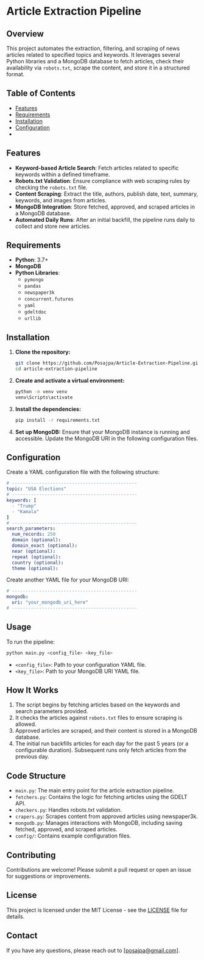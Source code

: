 # Article Extraction Pipeline

## Overview

This project automates the extraction, filtering, and scraping of news articles related to specified topics and keywords. It leverages several Python libraries and a MongoDB database to fetch articles, check their availability via `robots.txt`, scrape the content, and store it in a structured format.

## Table of Contents

- [Features](#features)
- [Requirements](#requirements)
- [Installation](#installation)
- [Configuration](configuration)
- 
## Features

- **Keyword-based Article Search**: Fetch articles related to specific keywords within a defined timeframe.
- **Robots.txt Validation**: Ensure compliance with web scraping rules by checking the `robots.txt` file.
- **Content Scraping**: Extract the title, authors, publish date, text, summary, keywords, and images from articles.
- **MongoDB Integration**: Store fetched, approved, and scraped articles in a MongoDB database.
- **Automated Daily Runs**: After an initial backfill, the pipeline runs daily to collect and store new articles.

## Requirements

- **Python**: 3.7+
- **MongoDB**
- **Python Libraries**:
  - `pymongo`
  - `pandas`
  - `newspaper3k`
  - `concurrent.futures`
  - `yaml`
  - `gdeltdoc`
  - `urllib`

## Installation

1. **Clone the repository:**

    ```bash
    git clone https://github.com/Posajpa/Article-Extraction-Pipeline.git
    cd article-extraction-pipeline
    ```

2. **Create and activate a virtual environment:**

    ```bash
    python -m venv venv
    venv\Scripts\activate
    ```

3. **Install the dependencies:**

    ```bash
    pip install -r requirements.txt
    ```

4. **Set up MongoDB:**
   Ensure that your MongoDB instance is running and accessible. Update the MongoDB URI in the following configuration files.

## Configuration

Create a YAML configuration file with the following structure:

```yaml
# ----------------------------------------------
topic: "USA Elections"
# ----------------------------------------------
keywords: [
  - "Trump"
  - "Kamala"
]
# ----------------------------------------------
search_parameters:
  num_records: 250
  domain (optional):
  domain_exact (optional):
  near (optional):
  repeat (optional):
  country (optional):
  theme (optional):
```

Create another YAML file for your MongoDB URI:

```yaml
# ----------------------------------------------
mongodb:
  uri: "your_mongodb_uri_here"
# ----------------------------------------------
```

## Usage

To run the pipeline:

```bash
python main.py <config_file> <key_file>
```

- `<config_file>`: Path to your configuration YAML file.
- `<key_file>`: Path to your MongoDB URI YAML file.

## How It Works

1. The script begins by fetching articles based on the keywords and search parameters provided.
2. It checks the articles against `robots.txt` files to ensure scraping is allowed.
3. Approved articles are scraped, and their content is stored in a MongoDB database.
4. The initial run backfills articles for each day for the past 5 years (or a configurable duration). Subsequent runs only fetch articles from the previous day.

## Code Structure

- `main.py`: The main entry point for the article extraction pipeline.
- `fetchers.py`: Contains the logic for fetching articles using the GDELT API.
- `checkers.py`: Handles robots.txt validation.
- `crapers.py`: Scrapes content from approved articles using newspaper3k.
- `mongodb.py`: Manages interactions with MongoDB, including saving fetched, approved, and scraped articles.
- `config/`: Contains example configuration files.

## Contributing

Contributions are welcome! Please submit a pull request or open an issue for suggestions or improvements.

## License

This project is licensed under the MIT License - see the [LICENSE](https://github.com/Posajpa/Article-Extraction-Pipeline/blob/main/LICENSE) file for details.

## Contact

If you have any questions, please reach out to [posajpa@gmail.com].
